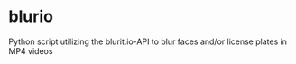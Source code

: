 # blurio
Python script utilizing the blurit.io-API to blur faces and/or license plates in MP4 videos

